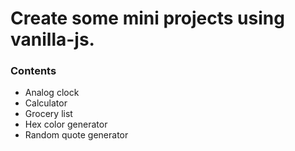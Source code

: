 # Create some mini projects using vanilla-js.

### Contents
- Analog clock
- Calculator
- Grocery list
- Hex color generator
- Random quote generator
